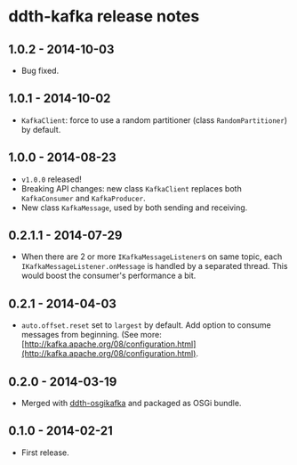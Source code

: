 ddth-kafka release notes
========================

1.0.2 - 2014-10-03
------------------
- Bug fixed.


1.0.1 - 2014-10-02
------------------
- `KafkaClient`: force to use a random partitioner (class `RandomPartitioner`) by default.


1.0.0 - 2014-08-23
------------------
- `v1.0.0` released!
- Breaking API changes: new class `KafkaClient` replaces both `KafkaConsumer` and `KafkaProducer`.
- New class `KafkaMessage`, used by both sending and receiving.


0.2.1.1 - 2014-07-29
--------------------
- When there are 2 or more `IKafkaMessageListener`s on same topic, each `IKafkaMessageListener.onMessage` is handled by a separated thread. This would boost the consumer's performance a bit. 


0.2.1 - 2014-04-03
------------------
- `auto.offset.reset` set to `largest` by default. Add option to consume messages from beginning. (See more: [http://kafka.apache.org/08/configuration.html](http://kafka.apache.org/08/configuration.html).


0.2.0 - 2014-03-19
------------------
- Merged with [ddth-osgikafka](https://github.com/DDTH/ddth-osgikafka) and packaged as OSGi bundle.


0.1.0 - 2014-02-21
------------------
- First release.
